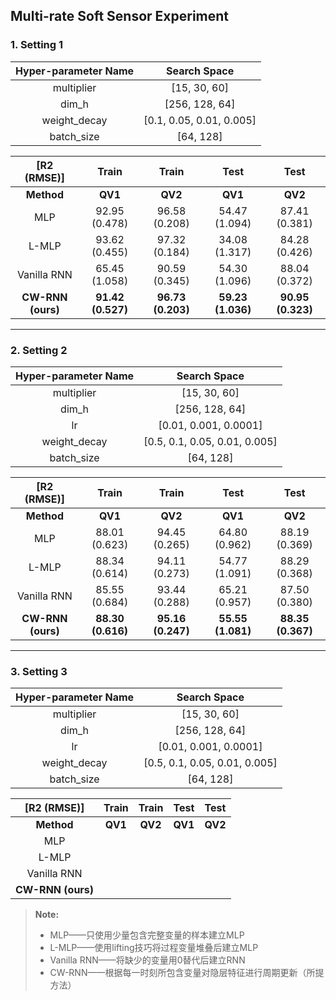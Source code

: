 ## **Multi-rate Soft Sensor Experiment**

### 1. **Setting 1**

| Hyper-parameter Name |       Search Space       |
| :------------------: | :----------------------: |
|      multiplier      |       [15, 30, 60]       |
|        dim_h         |      [256, 128, 64]      |
|     weight_decay     | [0.1, 0.05, 0.01, 0.005] |
|      batch_size      |        [64, 128]         |

|      [R2 (RMSE)]      | Train | Train | Test |          Test          |
| :---------------: | :-------------------------------: | :--: | :-------------------------------: | :-------------------------------: |
| **Method** |               **QV1**               | **QV2** | **QV1** | **QV2** |
|        MLP        |   92.95 (0.478)   | 96.58 (0.208) | 54.47 (1.094) |   87.41 (0.381)   |
|       L-MLP       |   93.62 (0.455)   | 97.32 (0.184) | 34.08 (1.317) |   84.28 (0.426)   |
|    Vanilla RNN    |   65.45 (1.058)    | 90.59 (0.345) | 54.30 (1.096) |   88.04 (0.372)   |
| **CW-RNN (ours)** | **91.42 (0.527)** | **96.73 (0.203)** | **59.23 (1.036)** | **90.95 (0.323)** |

------

### 2. **Setting 2**

| Hyper-parameter Name |         Search Space          |
| :------------------: | :---------------------------: |
|      multiplier      |         [15, 30, 60]          |
|        dim_h         |        [256, 128, 64]         |
|          lr          |     [0.01, 0.001, 0.0001]     |
|     weight_decay     | [0.5, 0.1, 0.05, 0.01, 0.005] |
|      batch_size      |           [64, 128]           |

|    [R2 (RMSE)]    |       Train       |       Train       |       Test        |       Test        |
| :---------------: | :---------------: | :---------------: | :---------------: | :---------------: |
|    **Method**     |      **QV1**      |      **QV2**      |      **QV1**      |      **QV2**      |
|        MLP        |   88.01 (0.623)   |   94.45 (0.265)   |   64.80 (0.962)   |   88.19 (0.369)   |
|       L-MLP       |   88.34 (0.614)   |   94.11 (0.273)   |   54.77 (1.091)   |   88.29 (0.368)   |
|    Vanilla RNN    |   85.55 (0.684)   |   93.44 (0.288)   |   65.21 (0.957)   |   87.50 (0.380)   |
| **CW-RNN (ours)** | **88.30 (0.616)** | **95.16 (0.247)** | **55.55 (1.081)** | **88.35 (0.367)** |

------

### 3. **Setting 3**

| Hyper-parameter Name |         Search Space          |
| :------------------: | :---------------------------: |
|      multiplier      |         [15, 30, 60]          |
|        dim_h         |        [256, 128, 64]         |
|          lr          |     [0.01, 0.001, 0.0001]     |
|     weight_decay     | [0.5, 0.1, 0.05, 0.01, 0.005] |
|      batch_size      |           [64, 128]           |

|    [R2 (RMSE)]    |  Train  |  Train  |  Test   |  Test   |
| :---------------: | :-----: | :-----: | :-----: | :-----: |
|    **Method**     | **QV1** | **QV2** | **QV1** | **QV2** |
|        MLP        |         |         |         |         |
|       L-MLP       |         |         |         |         |
|    Vanilla RNN    |         |         |         |         |
| **CW-RNN (ours)** |         |         |         |         |

> **Note:**
>
> + MLP——只使用少量包含完整变量的样本建立MLP
> + L-MLP——使用lifting技巧将过程变量堆叠后建立MLP
> + Vanilla RNN——将缺少的变量用0替代后建立RNN
> + CW-RNN——根据每一时刻所包含变量对隐层特征进行周期更新（所提方法）